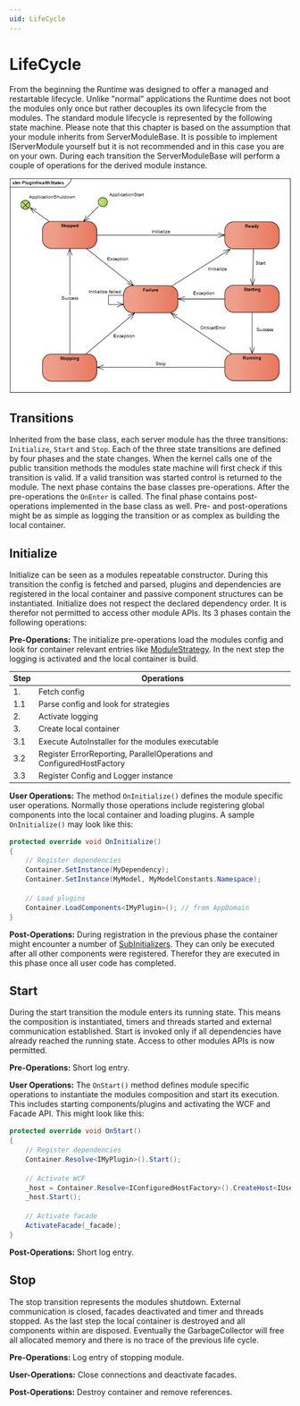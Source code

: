 ```yaml
---
uid: LifeCycle
---
```

# LifeCycle

From the beginning the Runtime was designed to offer a managed and restartable lifecycle. Unlike "normal" applications the Runtime does not boot the modules only once but rather decouples its own lifecycle from the modules. The standard module lifecycle is represented by the following state machine. Please note that this chapter is based on the assumption that your module inherits from ServerModuleBase. It is possible to implement IServerModule yourself but  it is not recommended and in this case you are on your own. During each transition the ServerModuleBase will perform a couple of operations for the derived module instance.

![Module LifeCycle](images/LifeCycle.png)

## Transitions

Inherited from the base class, each server module has the three transitions: `Initialize`, `Start` and `Stop`. Each of the three state transitions are defined by four phases and the state changes. When the kernel calls one of the public transition methods the modules state machine will first check if this transition is valid. If a valid transition was started control is returned to the module. The next phase contains the base classes pre-operations. After the pre-operations the `OnEnter` is called. The final phase contains post-operations implemented in the base class as well. Pre- and post-operations might be as simple as logging the transition or as complex as building the local container.

## Initialize

Initialize can be seen as a modules repeatable constructor. During this transition the config is fetched and parsed, plugins and dependencies are registered in the local container and passive component structures can be instantiated. Initialize does not respect the declared dependency order. It is therefor not permitted to access other module APIs. Its 3 phases contain the following operations:

**Pre-Operations:**
The initialize pre-operations load the modules config and look for container relevant entries like [ModuleStrategy](xref:Moryx.Runtime.Configuration.ModuleStrategyAttribute). In the next step the logging is activated and the local container is build.

| Step | Operations |
|-------|------------|
| 1. | Fetch config |
| 1.1 | Parse config and look for strategies |
| 2.  | Activate logging |
| 3.  | Create local container |
| 3.1 | Execute AutoInstaller for the modules executable |
| 3.2 | Register ErrorReporting, ParallelOperations and ConfiguredHostFactory |
| 3.3 | Register Config and Logger instance |

**User Operations:**
The method `OnInitialize()` defines the module specific user operations. Normally those operations include registering global components into the local container and loading plugins. A sample `OnInitialize()` may look like this:

````cs
protected override void OnInitialize()
{
    // Register dependencies
    Container.SetInstance(MyDependency);
    Container.SetInstance(MyModel, MyModelConstants.Namespace);

    // Load plugins
    Container.LoadComponents<IMyPlugin>(); // from AppDomain
}
````

**Post-Operations:** During registration in the previous phase the container might encounter a number of [SubInitializers](xref:Moryx.Container.ISubInitializer). They can only be executed after all other components were registered. Therefor they are executed in this phase once all user code has completed.

## Start

During the start transition the module enters its running state. This means the composition is instantiated, timers and threads started and external communication established. Start is invoked only if all dependencies have already reached the running state. Access to other modules APIs is now permitted.

**Pre-Operations:** Short log entry.

**User Operations:** The `OnStart()` method defines module specific operations to instantiate the modules composition and start its execution. This includes starting components/plugins and activating the WCF and Facade API. This might look like this:

````cs
protected override void OnStart()
{
    // Register dependencies
    Container.Resolve<IMyPlugin>().Start();

    // Activate WCF
    _host = Container.Resolve<IConfiguredHostFactory>().CreateHost<IUserManagementService>(Config.HostConfig);
    _host.Start();

    // Activate facade
    ActivateFacade(_facade);
}
````

**Post-Operations:** Short log entry.

## Stop

The stop transition represents the modules shutdown. External communication is closed, facades deactivated and timer and threads stopped. As the last step the local container is destroyed and all components within are disposed. Eventually the GarbageCollector will free all allocated memory and there is no trace of the previous life cycle.

**Pre-Operations:** Log entry of stopping module.

**User-Operations:** Close connections and deactivate facades.

**Post-Operations:** Destroy container and remove references.